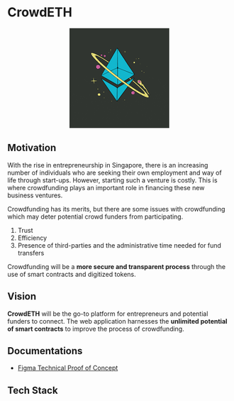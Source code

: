 # CrowdETH

<p align="center">
    <img src="ethernum_logo.png">
</p>

## Motivation

With the rise in entrepreneurship in Singapore, there is an increasing number of individuals who are seeking their own employment and way of life through start-ups.
However, starting such a venture is costly. This is where crowdfunding plays an important role in financing these new business ventures.

Crowdfunding has its merits, but there are some issues with crowdfunding which may deter potential crowd funders from participating.
1. Trust
2. Efficiency
3. Presence of third-parties and the administrative time needed for fund transfers

Crowdfunding will be a **more secure and transparent process** through the use of smart contracts and digitized tokens.

## Vision

**CrowdETH** will be the go-to platform for entrepreneurs and potential funders to connect. The web application harnesses the **unlimited potential of smart contracts** to improve the process of crowdfunding.

## Documentations

- [Figma Technical Proof of Concept](https://www.figma.com/file/uPUSzbwsr3ooL7ELvyhIEj/CrowdETH-Wireframing?node-id=500071%3A481)

## Tech Stack